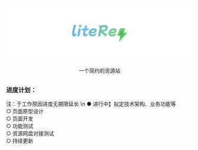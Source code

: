 [![Logo](assets/liteRes.svg)](https://github.com/Dr0ii/liteRes)

<p align="center">一个简约的资源站</p>

## 
### 进度计划：
注：于工作原因进度无期限延长  \n
● 进行中】拟定技术架构、业务功能等  
○ 页面原型设计  
○ 页面开发  
○ 功能测试  
○ 资源网盘对接测试  
○ 持续更新  